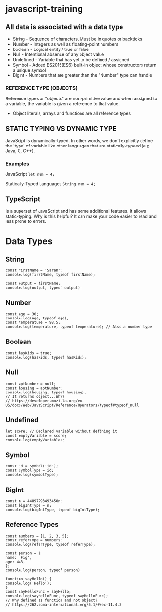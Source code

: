 # javascript-training

## All data is associated with a data type

- String - Sequence of characters. Must be in quotes or backticks
- Number - Integers as well as floating-point numbers
- boolean - Logical entity / true or false
- Null - Intentional absence of any object value
- Undefined - Variable that has yet to be defined / assigned
- Symbol - Added ES2015(ES6) built-in object whose constructors return a unique symbol
- BigInt - Numbers that are greater than the "Number" type can handle

### REFERENCE TYPE (OBJECTS)

Reference types or "objects" are non-primitive value and when
assigned to a variable, the variable is given a reference
to that value.

- Object literals, arrays and functions are all reference types

## STATIC TYPING VS DYNAMIC TYPE

JavaScipt is dynamically-typed. In other words, we don't explicitly define the 'type' of variable like other languages that are statically-typeed (e.g. Java, C, C++).

### Examples

JavaScript
`let num = 4;`

Statically-Typed Languages
`String num = 4;`

## TypeScript

Is a superset of JavaScript and has some additional features. It allows static-typing. Why is this helpful? It can make your code easier to read and less prone to errors.

# Data Types

## String

```
const firstName = 'Sarah';
console.log(firstName, typeof firstName);
```

```
const output = firstName;
console.log(output, typeof output);
```

## Number

```
const age = 30;
console.log(age, typeof age);
const temperature = 98.5;
console.log(temperature, typeof temperature); // Also a number type
```

## Boolean

```
const hasKids = true;
console.log(hasKids, typeof hasKids);
```

## Null

```
const aptNumber = null;
const housing = aptNumber;
console.log(housing, typeof housing);
// It returns object...Why?
// https://developer.mozilla.org/en-US/docs/Web/JavaScript/Reference/Operators/typeof#typeof_null
```

## Undefined
```
let score; // Declared variable without defining it
const emptyVariable = score;
console.log(emptyVariable);
```

## Symbol

```
const id = Symbol('id');
const symbolType = id;
console.log(symbolType);
```

## BigInt
```
const n = 44897793493450n;
const bigIntType = n;
console.log(bigIntType, typeof bigIntType);
```

## Reference Types
```
const numbers = [1, 2, 3, 5];
const referType = numbers;
console.log(referType, typeof referType);

const person = {
name: 'Fig',
age: 443,
};
console.log(person, typeof person);

function sayHello() {
console.log('Hello');
}
const sayHelloFunc = sayHello;
console.log(sayHelloFunc, typeof sayHelloFunc);
// Why defined as function and not object?
// https://262.ecma-international.org/5.1/#sec-11.4.3
```
